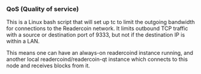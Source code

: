 ### QoS (Quality of service) ###

This is a Linux bash script that will set up tc to limit the outgoing bandwidth for connections to the Readercoin network. It limits outbound TCP traffic with a source or destination port of 9333, but not if the destination IP is within a LAN.

This means one can have an always-on readercoind instance running, and another local readercoind/readercoin-qt instance which connects to this node and receives blocks from it.

